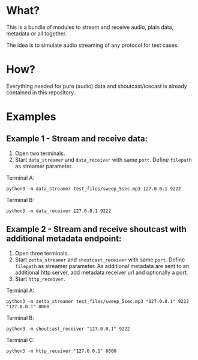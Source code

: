 # What?

This is a bundle of modules to stream and receive audio, plain data, metadata or all together.

The idea is to simulate audio streaming of any protocol for test cases.

# How?

Everything needed for pure (audio) data and shoutcast/icecast is already contained in this repository.

# Examples

## Example 1 - Stream and receive data:

1. Open two terminals.
2. Start `data_streamer` and `data_receiver` with same `port`. Define `filepath` as streamer parameter.

Terminal A:
```
python3 -m data_streamer test_files/sweep_5sec.mp3 127.0.0.1 9222
```

Terminal B:
```
python3 -m data_receiver 127.0.0.1 9222
```

## Example 2 - Stream and receive shoutcast with additional metadata endpoint:

1. Open three terminals.
2. Start `zetta_streamer` and `shoutcast_receiver` with same `port`. Define `filepath` as streamer parameter. As additional metadata are sent to an additional http server, add metadata receiver url and optionally a port.
3. Start `http_receiver`.

Terminal A:
```
python3 -m zetta_streamer test_files/sweep_5sec.mp3 "127.0.0.1" 9222 "127.0.0.1" 8000
```

Terminal B:
```
python3 -m shoutcast_receiver "127.0.0.1" 9222
```

Terminal C:
```
python3 -m http_receiver "127.0.0.1" 8000
```

